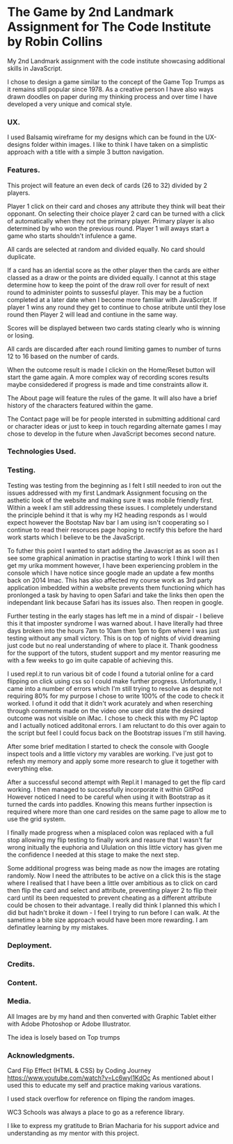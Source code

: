 # The Game by 2nd Landmark Assignment for The Code Institute by Robin Collins

My 2nd Landmark assignment with the code institute showcasing additional skills in JavaScript.

I chose to design a game similar to the concept of the Game Top Trumps as it remains still popular since 1978.
As a creative person I have also ways drawn doodles on paper during my thinking process and over time I have 
developed a very unique and comical style.

### UX. 

I used Balsamiq wireframe for my designs which can be found in the UX-designs folder within images. 
I like to think I have taken on a simplistic approach with a title with a simple 3 button navigation.

### Features. 

This project will feature an even deck of cards (26 to 32) divided by 2 players.

Player 1 click on their card and choses any attribute they think will beat their opponant. On selecting their choice player 2
card can be turned with a click of automatically when they not the primary player. Primary player is also determined by who won the 
previous round. Player 1 will aways start a game who starts shouldn't infulence a game.

All cards are selected at random and divided equally. No card should duplicate.

If a card has an idential score as the other player then the cards are either classed as a draw or the points are divided equally.
I cannot at this stage determine how to keep the point of the draw roll over for result of next round to administer
points to sussesful player. This may be a fuction completed at a later date when I become more familiar with JavaScript.
If player 1 wins any round they get to continue to chose atribute until they lose round then Player 2 will lead and
contiune in the same way.

Scores will be displayed between two cards stating clearly who is winning or losing.

All cards are discarded after each round limiting games to number of turns 12 to 16 based on the number of cards.

When the outcome result is made I clickin on the Home/Reset button will start the game again. A more complex way
of recording scores results maybe considedered if progress is made and time constraints allow it.

The About page will feature the rules of the game. It will also have a brief history of the characters featured within the game.

The Contact page will be for people intersted in submitting additional card or character ideas or just to keep in touch regarding
alternate games I may chose to develop in the future when JavaScript becomes second nature.


### Technologies Used.


### Testing.

Testing was testing from the beginning as I felt I still needed to iron out the issues addressed with my first 
Landmark Assignment focusing on the asthetic look of the website and making sure it was mobile friendly first.
Within a week I am still addressing these issues. I completely understand the principle behind it that is why 
my H2 heading responds as I would expect however the Bootstap Nav bar I am using isn't cooperating so I continue
to read their resoruces page hoping to rectify this before the hard work starts which I believe to be the JavaScript.

To futher this point I wanted to start adding the Javascript as as soon as I see some graphical animation in practise 
starting to work I think I will then get my urika momment however, I have been experiencing problem in the console 
which I have notice since google made an update a few months back on 2014 Imac. This has also affected my course work
as 3rd party application imbedded within a website prevents them functioning which has pronlonged a task by having to 
open Safari and take the links then open the independant link because Safari has its issues also. Then reopen in google.

Further testing in the early stages has left me in a mind of dispair - I believe this it that imposter syndrome I was warned about.
I have literally had three days broken into the hours 7am to 10am then 1pm to 6pm where I was just testing without any small victory.
This is on top of nights of vivid dreaming just code but no real understanding of where to place it. Thank goodness for the
support of the tutors, student support and my mentor reasuring me with a few weeks to go im quite capable of achieving this.

I used repl.it to run various bit of code I found a tutorial online for a card flipping on click using css so I
could make further progress. Unfortunatly, I came into a number of errors which I'm still trying to resolve as despite not requiring 80%
for my purpose I chose to write 100% of the code to check it worked. I ofund it odd that it didn't work acurately and when reserching 
through comments made on the video one user did state the desired outcome was not visible on iMac. I chose to check this with my 
PC laptop and I actually noticed additonal errors. I am reluctant to do this over again to the script but feel
I could focus back on the Bootstrap issues I'm still having.

After some brief meditation I started to check the console with Google inspect tools and a little victory my varables are 
working. I've just got to refesh my memory and apply some more research to glue it together with everything else.

After a successful second attempt with Repl.it I managed to get the flip card working. I then managed to successfully incorporate it within GitPod
However noticed I need to be careful when using it with Bootstrap as it turned the cards into paddles. Knowing this means further inpsection is required
where more than one card resides on the same page to allow me to use the grid system.

I finally made progress when a misplaced colon was replaced with a full stop allowing my flip testing to finally work and reasure that I wasn't far
wrong initually the euphoria and Ululation on this little victory has given me the confidence I needed at this stage to make the next step.

Some additional progress was being made as now the images are rotating randomly. Now I need the attributes to be active on a click
this is the stage where I realised that I have been a little over ambitious as to click on card then flip the card and select and 
attribute, preventing player 2 to flip their card until its been requested to prevent cheating as a different attribute could be 
chosen to their advantage. I really did think I planned this which I did but hadn't broke it down - I feel I trying to run before
I can walk. At the sametime a bite size approach would have been more rewarding. I am definatley learning by my mistakes.


### Deployment.

### Credits.

### Content.

### Media.

All Images are by my hand and then converted with Graphic Tablet either with Adobe Photoshop or Adobe Illustrator.

The idea is losely based on Top trumps 

### Acknowledgments.

Card Flip Effect (HTML & CSS) by Coding Journey https://www.youtube.com/watch?v=Lc6wyl1KdOc
As mentioned about I used this to educate my self and practice making various varations.

I used stack overflow for reference on fliping the random images.

WC3 Schools was always a place to go as a reference library.

I like to express my gratitude to Brian Macharia for his support advice and understanding as my mentor with this project.